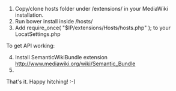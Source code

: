1. Copy/clone hosts folder under /extensions/ in your MediaWiki installation.
2. Run bower install inside /hosts/
3. Add require_once( "$IP/extensions/Hosts/hosts.php" ); to your LocatSettings.php

To get API working:

4. Install SemanticWikiBundle extension http://www.mediawiki.org/wiki/Semantic_Bundle
5.

That's it. Happy hitching! :-)